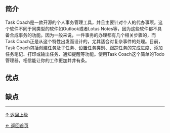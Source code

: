 ﻿
## 简介

Task Coach是一款开源的个人事务管理工具，并且主要针对个人的代办事项。这个软件不同于同类型的软件如Outlook或者Lotus Notes等，因为这些软件都不具备合成事务的功能。因为一般来说，一件事务的办理都有几个相关步骤的，而Task Coach正是从这个特性出发而设计的，尤其适合对复杂事件的处理。目前，Task Coach包括创建任务及子任务、设置任务类别、跟踪任务的完成进度、添加任务笔记、打印或输出任务、通知提醒等功能。使用Task Coach这个简单的Todo管理器，相信能让你的工作更加井井有条。

## 优点

## 缺点


----
[↑ 返回上级](https://github.com/asin929/linux-software/blob/master/Office-Application/Office-Application.md)

[← 返回首页](https://github.com/asin929/linux-software)
